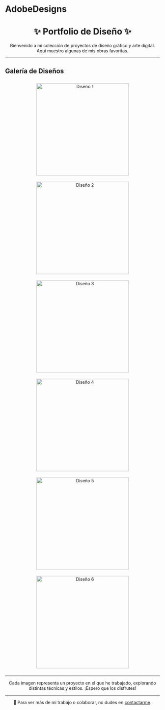 # AdobeDesigns

<h1 align="center">✨ Portfolio de Diseño ✨</h1>

<p align="center">
  Bienvenido a mi colección de proyectos de diseño gráfico y arte digital. Aquí muestro algunas de mis obras favoritas.
</p>

---

## Galería de Diseños

<div align="center">
  <img src="main/images/cartellControlEsfinters" alt="Diseño 1" width="300px" style="margin: 10px;">
  <img src="images/design2.jpg" alt="Diseño 2" width="300px" style="margin: 10px;">
  <img src="images/design3.jpg" alt="Diseño 3" width="300px" style="margin: 10px;">
</div>
<div align="center">
  <img src="images/design4.jpg" alt="Diseño 4" width="300px" style="margin: 10px;">
  <img src="images/design5.jpg" alt="Diseño 5" width="300px" style="margin: 10px;">
  <img src="images/design6.jpg" alt="Diseño 6" width="300px" style="margin: 10px;">
</div>

---

<p align="center">
  Cada imagen representa un proyecto en el que he trabajado, explorando distintas técnicas y estilos. ¡Espero que los disfrutes!
</p>

---

<p align="center">
  📌 Para ver más de mi trabajo o colaborar, no dudes en <a href="mailto:joelc456789@gmail.com">contactarme</a>.
</p>
